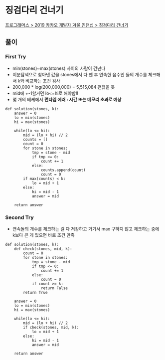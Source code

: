 # 징검다리 건너기

[프로그래머스 > 2019 카카오 개발자 겨울 인턴십 > 징검다리 건너기](https://school.programmers.co.kr/learn/courses/30/lessons/64062)

## 풀이

### First Try
- min(stones)~max(stones) 사이의 사람이 건넌다
- 이분탐색으로 찾아낸 값을 stones에서 다 뺀 후 연속한 음수인 돌의 개수를 체크해서 k와 비교하는 조건 검사
- 200,000 * log(200,000,000) = 5,515,084 괜찮을 듯
- mid에 +-1할거면 lo<=hi로 해야함!!
- 몇 개의 테케에서 **런타임 에러 : 시간 또는 메모리 초과로 예상**
```
def solution(stones, k):
    answer = 0
    lo = min(stones)
    hi = max(stones)

    while(lo <= hi):
        mid = (lo + hi) // 2
        counts = []
        count = 0
        for stone in stones:
            tmp = stone - mid
            if tmp <= 0:
                count += 1
            else:
                counts.append(count)
                count = 0
        if max(counts) < k:
            lo = mid + 1
        else:
            hi = mid - 1
            answer = mid

    return answer
```

### Second Try
- 연속돌의 개수를 체크하는 걸 다 저장하고 거기서 max 구하지 않고 체크하는 중에 k보다 큰 게 있으면 바로 조건 만족
```
def solution(stones, k):
    def check(stones, mid, k):
        count = 0
        for stone in stones:
            tmp = stone - mid
            if tmp <= 0:
                count += 1
            else:
                count = 0
            if count >= k:
                return False
        return True
    
    answer = 0
    lo = min(stones)
    hi = max(stones)

    while(lo <= hi):
        mid = (lo + hi) // 2
        if check(stones, mid, k):
            lo = mid + 1
        else:
            hi = mid - 1
            answer = mid

    return answer
```